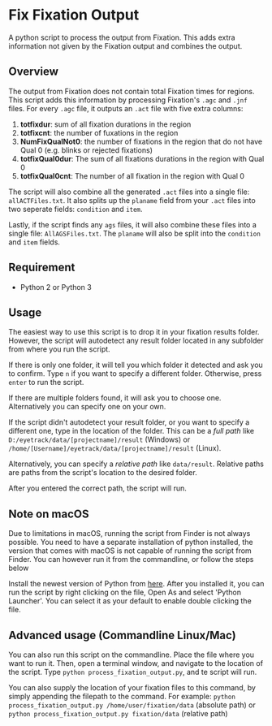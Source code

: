 # Fix Fixation Output

A python script to process the output from Fixation. This adds extra information not given by the Fixation output and 
combines the output.

## Overview
The output from Fixation does not contain total Fixation times for regions. This script adds this information by 
processing Fixation's ```.agc``` and ```.jnf``` files. For every ```.agc``` file, it outputs an ```.act``` file with five extra columns:

1. **totfixdur**: sum of all fixation durations in the region
2. **totfixcnt**: the number of fuxations in the region 
3. **NumFixQualNot0**: the number of fixations in the region that do not have Qual 0 (e.g. blinks or rejected fixations)
4. **totfixQual0dur**: The sum of all fixations durations in the region with Qual 0
5. **totfixQual0cnt**: The number of all fixation in the region with Qual 0

The script will also combine all the generated ```.act``` files into a single file: ```allACTFiles.txt```. It also
 splits up the ```planame``` field from your ```.act``` files into two seperate fields: ```condition``` and ```item```. 

Lastly, if the script finds any ```ags``` files, it will also combine these files into a single file: 
```AllAGSFiles.txt```. The ```planame``` will also be split into the ```condition``` and ```item``` fields.

## Requirement
- Python 2 or Python 3

## Usage
The easiest way to use this script is to drop it in your fixation results folder.
However, the script will autodetect any result folder located in any subfolder from where you run the script. 

If there is only one folder, it will tell you which folder it detected and ask you to confirm. Type ```n``` if you
 want to specify a different folder. Otherwise, press ```enter``` to run the script.

If there are multiple folders found, it will ask you to choose one. Alternatively you can specify one on your own.

If the script didn't autodetect your result folder, or you want to specify a different one, type in the location of 
the folder. This can be a _full path_ like ```D:/eyetrack/data/[projectname]/result``` (Windows) 
or ```/home/[Username]/eyetrack/data/[projectname]/result``` (Linux). 

Alternatively, you can specify a _relative path_ like ```data/result```. Relative paths are paths from the script's 
location to the desired folder.

After you entered the correct path, the script will run. 

## Note on macOS

Due to limitations in macOS, running the script from Finder is not always possible. 
You need to have a separate installation of python installed, the version that comes with macOS is not capable of 
running the script from Finder. You can however run it from the commandline, or follow the steps below

Install the newest version of Python from [here](https://www.python.org/downloads/). 
After you installed it, you can run the script by right clicking on the file, Open As and select 'Python Launcher'.
You can select it as your default to enable double clicking the file.

## Advanced usage (Commandline Linux/Mac)

You can also run this script on the commandline. Place the file where you want to run it. 
Then, open a terminal window, and navigate to the location of the script.
Type ```python process_fixation_output.py```, and te script will run.

You can also supply the location of your fixation files to this command, by simply appending the filepath to the command.
For example: ```python process_fixation_output.py /home/user/fixation/data``` (absolute path) 
or ```python process_fixation_output.py fixation/data``` (relative path)